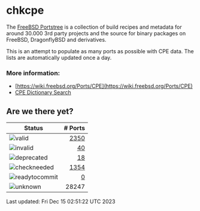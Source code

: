 # chkcpe

The [FreeBSD Portstree](https://cgit.freebsd.org/ports) is a collection of build recipes
and metadata for around 30.000 3rd party projects and the source for binary packages on
FreeBSD, DragonflyBSD and derivatives.

This is an attempt to populate as many ports as possible with CPE data. The lists are
automatically updated once a day.

### More information:
* [https://wiki.freebsd.org/Ports/CPE](https://wiki.freebsd.org/Ports/CPE)
* [CPE Dictionary Search](http://web.nvd.nist.gov/view/cpe/search)


## Are we there yet?

| Status                                                              | # Ports                                                                |
| --------------------------------------------------------------------| ---------------------------------------------------------------------: |
| ![valid](https://img.shields.io/badge/valid-brightgreen)            | [2350](https://github.com/decke/chkcpe/wiki/valid)                 |
| ![invalid](https://img.shields.io/badge/invalid-red)                | [40](https://github.com/decke/chkcpe/wiki/invalid)             |
| ![deprecated](https://img.shields.io/badge/deprecated-red)          | [18](https://github.com/decke/chkcpe/wiki/deprecated)       |
| ![checkneeded](https://img.shields.io/badge/checkneeded-orange)     | [1354](https://github.com/decke/chkcpe/wiki/checkneeded)     |
| ![readytocommit](https://img.shields.io/badge/readytocommit-orange) | [0](https://github.com/decke/chkcpe/wiki/readytocommit) |
| ![unknown](https://img.shields.io/badge/unknown-grey)               | 28247 | |

Last updated: Fri Dec 15 02:51:22 UTC 2023
